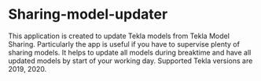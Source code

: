 # Sharing-model-updater
This application is created to update Tekla models from Tekla Model Sharing.
Particularly the app is useful if you have to supervise plenty of sharing models. It helps to update all models during breaktime and have all updated models by start of your working day.
Supported Tekla versions are 2019, 2020. 
